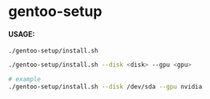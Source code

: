 # gentoo-setup

#### USAGE:
```
./gentoo-setup/install.sh
```

```bash
./gentoo-setup/install.sh --disk <disk> --gpu <gpu>

# example
./gentoo-setup/install.sh --disk /dev/sda --gpu nvidia
```
